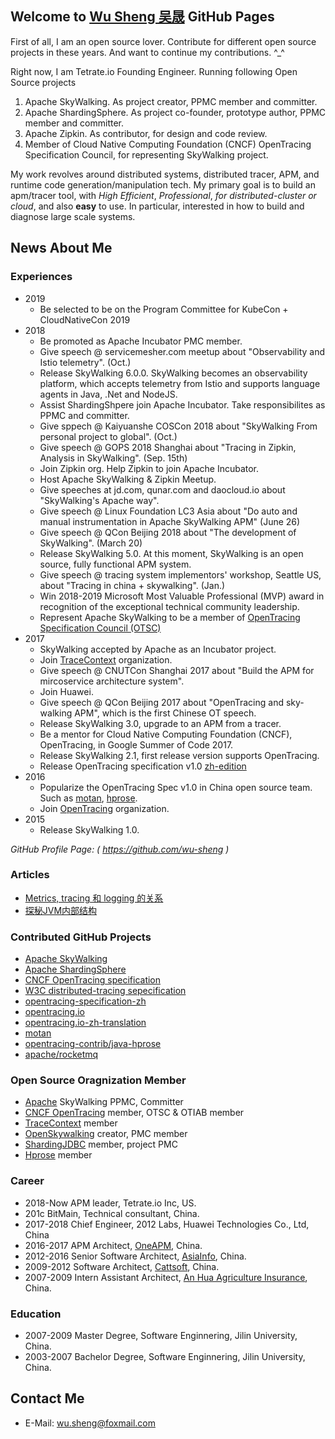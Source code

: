 ## Welcome to [Wu Sheng 吴晟](https://github.com/wu-sheng) GitHub Pages

First of all, I am an open source lover. Contribute for different open source projects in these years. And want to continue my contributions. ^_^

Right now, I am Tetrate.io Founding Engineer. Running following Open Source projects
1. Apache SkyWalking. As project creator, PPMC member and committer. 
1. Apache ShardingSphere. As project co-founder, prototype author, PPMC member and committer.
1. Apache Zipkin. As contributor, for design and code review.
1. Member of Cloud Native Computing Foundation (CNCF) OpenTracing Specification Council, for representing SkyWalking project.

My work revolves around distributed systems, distributed tracer, APM, and runtime code generation/manipulation tech. My primary goal is to build an apm/tracer tool, with _High Efficient_, _Professional_, _for distributed-cluster or cloud_, and also **easy** to use. In particular, interested in how to build and diagnose large scale systems.

## News About Me

### Experiences

- 2019
  - Be selected to be on the Program Committee for KubeCon + CloudNativeCon 2019
- 2018
  - Be promoted as Apache Incubator PMC member.
  - Give speech @ servicemesher.com meetup about "Observability and Istio telemetry". (Oct.)
  - Release SkyWalking 6.0.0. SkyWalking becomes an observability platform, which accepts telemetry from Istio and supports language agents in Java, .Net and NodeJS.
  - Assist ShardingShpere join Apache Incubator. Take responsibilites as PPMC and committer.
  - Give sppech @ Kaiyuanshe COSCon 2018 about "SkyWalking From personal project to global". (Oct.)
  - Give speech @ GOPS 2018 Shanghai about "Tracing in Zipkin, Analysis in SkyWalking". (Sep. 15th)
  - Join Zipkin org. Help Zipkin to join Apache Incubator.
  - Host Apache SkyWalking & Zipkin Meetup.
  - Give speeches at jd.com, qunar.com and daocloud.io about "SkyWalking's Apache way".
  - Give speech @ Linux Foundation LC3 Asia about "Do auto and manual instrumentation in Apache SkyWalking APM" (June 26)
  - Give speech @ QCon Beijing 2018 about "The development of SkyWalking". (March 20)
  - Release SkyWalking 5.0. At this moment, SkyWalking is an open source, fully functional APM system.
  - Give speech @ tracing system implementors' workshop, Seattle US, about "Tracing in china + skywalking". (Jan.)
  - Win 2018-2019 Microsoft Most Valuable Professional (MVP) award in recognition of the exceptional technical community leadership. 
  - Represent Apache SkyWalking to be a member of [OpenTracing Specification Council (OTSC)](https://github.com/opentracing/specification/blob/master/project_organization.md#opentracing-specification-council-otsc)
- 2017
  - SkyWalking accepted by Apache as an Incubator project.
  - Join [TraceContext](https://github.com/TraceContext) organization.
  - Give speech @ CNUTCon Shanghai 2017 about "Build the APM for mircoservice architecture system".
  - Join Huawei.
  - Give speech @ QCon Beijing 2017 about "OpenTracing and sky-walking APM", which is the first Chinese OT speech.
  - Release SkyWalking 3.0, upgrade to an APM from a tracer.
  - Be a mentor for Cloud Native Computing Foundation (CNCF), OpenTracing, in Google Summer of Code 2017.
  - Release SkyWalking 2.1, first release version supports OpenTracing.
  - Release OpenTracing specification v1.0 [zh-edition](https://github.com/opentracing-contrib/opentracing-specification-zh)
- 2016
  - Popularize the OpenTracing Spec v1.0 in China open source team. Such as [motan](https://github.com/weibocom/motan), [hprose](https://github.com/hprose).
  - Join [OpenTracing](http://opentracing.io) organization.
- 2015
  - Release SkyWalking 1.0.

_GitHub Profile Page: ( https://github.com/wu-sheng )_

### Articles
* [Metrics, tracing 和 logging 的关系](https://wu-sheng.github.io/me/articles/metrics-tracing-and-logging)
* [探秘JVM内部结构](https://wu-sheng.github.io/me/articles/JVMInternals)

### Contributed GitHub Projects
* [Apache SkyWalking](https://github.com/apache/incubator-skywalking)
* [Apache ShardingSphere](https://github.com/shardingjdbc/sharding-sphere)
* [CNCF OpenTracing specification](https://github.com/opentracing/specification)
* [W3C distributed-tracing sepecification](https://github.com/w3c/distributed-tracing)
* [opentracing-specification-zh](https://github.com/opentracing-contrib/opentracing-specification-zh)
* [opentracing.io](http://opentracing.io/)
* [opentracing.io-zh-translation](https://github.com/wu-sheng/opentracing.io-translation/tree/translation/chn/201611)
* [motan](https://github.com/weibocom/motan)
* [opentracing-contrib/java-hprose](https://github.com/opentracing-contrib/java-hprose)
* [apache/rocketmq](https://github.com/apache/rocketmq)

### Open Source Oragnization Member
* [Apache](http://www.apache.org/) SkyWalking PPMC, Committer
* [CNCF OpenTracing](https://github.com/opentracing) member, OTSC & OTIAB member
* [TraceContext](https://github.com/TraceContext) member
* [OpenSkywalking](https://github.com/OpenSkywalking) creator, PMC member
* [ShardingJDBC](https://github.com/shardingjdbc) member, project PMC
* [Hprose](https://github.com/hprose) member

### Career
* 2018-Now  APM leader, Tetrate.io Inc, US.
* 201c      BitMain, Technical consultant, China.
* 2017-2018 Chief Engineer, 2012 Labs, Huawei Technologies Co., Ltd, China
* 2016-2017 APM Architect, [OneAPM](http://www.oneapm.com), China.
* 2012-2016 Senior Software Architect, [AsiaInfo](http://www.asiainfo.com), China.
* 2009-2012 Software Architect, [Cattsoft](http://www.cattsoft.com), China.
* 2007-2009 Intern Assistant Architect, [An Hua Agriculture Insurance](http://www.ahic.com.cn), China.

### Education
* 2007-2009 Master Degree, Software Enginnering, Jilin University, China.
* 2003-2007 Bachelor Degree, Software Enginnering, Jilin University, China.

## Contact Me
* E-Mail: wu.sheng@foxmail.com
